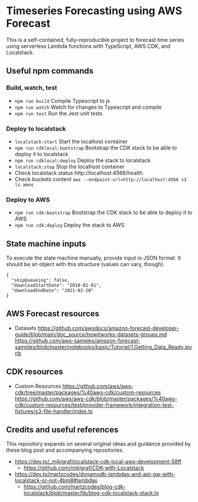 # Timeseries Forecasting using AWS Forecast

This is a self-contained, fully-reproducible project to forecast time series using serverless Lambda functions with TypeScript, AWS CDK, and Localstack.

## Useful npm commands

### Build, watch, test

- `npm run build` Compile Typescript to js
- `npm run watch` Watch for changes to Typescript and compile
- `npm run test` Run the Jest unit tests

### Deploy to localstack

- `localstack:start` Start the localhost container
- `npm run cdklocal:bootstrap` Bootstrap the CDK stack to be able to deploy it to localstack
- `npm run cdklocal:deploy` Deploy the stack to localstack
- `localstack:stop` Stop the localhost container
- Check localstack status
  http://localhost:4566/health
- Check buckets content
  `aws --endpoint-url=http://localhost:4566 s3 ls amos`

### Deploy to AWS

- `npm run cdk:bootstrap` Bootstrap the CDK stack to be able to deploy it to AWS
- `npm run cdk:deploy` Deploy the stack to AWS

## State machine inputs

To execute the state machine manually, provide input in JSON format. It should be an object with this structure (values can vary, though).

```
{
  "skipQueueing": false,
  "downloadStartDate": "2010-01-01",
  "downloadEndDate": "2021-02-20"
}
```

## AWS Forecast resources

- Datasets
  https://github.com/awsdocs/amazon-forecast-developer-guide/blob/main/doc_source/howitworks-datasets-groups.md
  https://github.com/aws-samples/amazon-forecast-samples/blob/master/notebooks/basic/Tutorial/1.Getting_Data_Ready.ipynb

## CDK resources

- Custom Resources
  https://github.com/aws/aws-cdk/tree/master/packages/%40aws-cdk/custom-resources
  https://github.com/aws/aws-cdk/blob/master/packages/%40aws-cdk/custom-resources/test/provider-framework/integration-test-fixtures/s3-file-handler/index.ts

## Credits and useful references

This repository expands on several original ideas and guidance provided by these blog post and accompanying repositories.

- https://dev.to/_mikigraf/localstack-cdk-local-aws-development-58ff
  - https://github.com/mikigraf/CDK-with-Localstack
- https://dev.to/martzcodes/dynamodb-lambdas-and-api-gw-with-localstack-or-not-4bm8#lambdas
  - https://github.com/martzcodes/blog-cdk-localstack/blob/master/lib/blog-cdk-localstack-stack.ts
